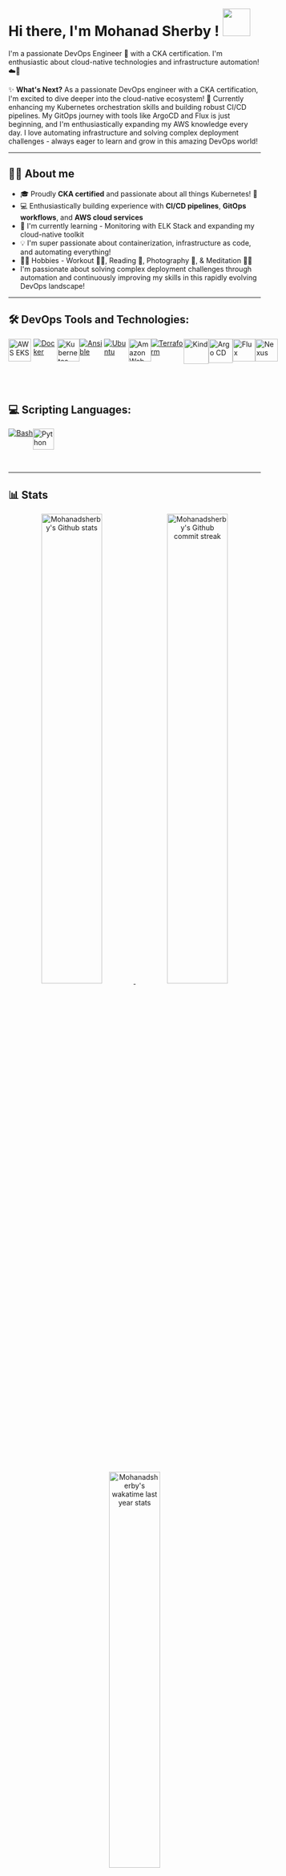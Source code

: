 # Hi there, I'm **Mohanad Sherby** !     <!--👋--> <img src="https://raw.githubusercontent.com/MartinHeinz/MartinHeinz/master/wave.gif" height="55px" width="55px">
I'm a passionate DevOps Engineer 🧑 with a CKA certification. I'm enthusiastic about cloud-native technologies and infrastructure automation! ☁️🚀


✨ **What's Next?**
As a passionate DevOps engineer with a CKA certification, I'm excited to dive deeper into the cloud-native ecosystem! 🚀 Currently enhancing my Kubernetes orchestration skills and building robust CI/CD pipelines. My GitOps journey with tools like ArgoCD and Flux is just beginning, and I'm enthusiastically expanding my AWS knowledge every day. I love automating infrastructure and solving complex deployment challenges - always eager to learn and grow in this amazing DevOps world!

---

## **🙋‍♂️ About me**


- 🎓 Proudly **CKA certified** and passionate about all things Kubernetes! 🚢
- 💻 Enthusiastically building experience with **CI/CD pipelines**, **GitOps workflows**, and **AWS cloud services**
- 🌱 I'm currently learning - Monitoring with ELK Stack and expanding my cloud-native toolkit
- 💡 I'm super passionate about containerization, infrastructure as code, and automating everything!
- 💆‍♂️ Hobbies - Workout 🏋️‍♂️, Reading 📖, Photography 📸, & Meditation 🧘‍♂️  
- I'm passionate about solving complex deployment challenges through automation and continuously improving my skills in this rapidly evolving DevOps landscape!

  
---

## 🛠️ DevOps Tools and Technologies:

<p align="left" style="display: flex; align-times: center"> 
    <a href="https://aws.amazon.com/eks/" target="_blank" title="AWS EKS"><img width="45px" style="margin-right:5px;" src="https://static-00.iconduck.com/assets.00/amazon-eks-icon-455x512-0zairb3r.png" alt="AWS EKS"/></a>
    <a href="https://www.docker.com" target="_blank" title="Docker"><img src="https://img.icons8.com/dusk/48/docker.png" alt="Docker"/></a> 
    <a href="https://www.kubernetes.io" target="_blank" title="Kubernetes"><img width="45px" src="https://static-00.iconduck.com/assets.00/kubernetes-icon-2048x1995-r1q3f8n7.png" alt="Kubernetes"/></a> 
    <a href="https://ansible.com" target="_blank" title="Ansible"><img src="https://img.icons8.com/color/48/ansible.png" alt="Ansible"/></a> 
    <a href="https://ubuntu.com/" target="_blank" title="Ubuntu"><img src="https://img.icons8.com/color/48/linux.png" alt="Ubuntu"/></a> 
    <a href="https://aws.com/" target="_blank" title="Amazon Web Services"><img width="45px" src="https://static-00.iconduck.com/assets.00/aws-icon-512x512-hniukvcn.png" alt="Amazon Web Services"/></a>  
    <!-- <a href="https://www.openstack.org/" target="_blank" title="OpenStack"><img src="https://img.icons8.com/color/48/000000/openstack.png" alt="OpenStack"/></a> -->
    <a href="https://www.terraform.io/" target="_blank" title="Terraform"><img src="https://img.icons8.com/color/48/000000/terraform.png" alt="Terraform"/></a>
    <a href="https://kind.sigs.k8s.io/" target="_blank" title="Kind"><img width="50px" src="https://kind.sigs.k8s.io/logo/logo.png" alt="Kind"/></a>
    <a href="https://argoproj.github.io/argo-cd/" target="_blank" title="Argo CD"><img width="48px" src="https://tech.cloudmt.co.kr/2023/02/27/juunini-why-argo/images/argo.webp" alt="Argo CD"/></a>
    <a href="https://fluxcd.io/" target="_blank" title="Flux"><img width="45px" src="https://avatars.githubusercontent.com/u/52158677?s=280&v=4" alt="Flux"/></a>
    <!-- <a href="https://www.openshift.com/" target="_blank" title="OpenShift"><img src="https://img.icons8.com/color/48/000000/openshift.png" alt="OpenShift"/></a> -->
    <a href="https://www.sonatype.com/nexus" target="_blank" title="Nexus"><img width="45px" src="https://assets-global.website-files.com/5f10ed4c0ebf7221fb5661a5/5f2af61146c55b6e172fa5b3_NexusRepo_Icon.png" alt="Nexus"/></a>
    <!-- <a href="https://k3s.io/" target="_blank" title="K3s"><img width="48px" src="https://store.cncf.io/cdn/shop/products/K3S-decal.png?v=1619636683" alt="K3s"/></a> -->
</p>

<br><br>

## 💻 Scripting Languages:

<p align="left" style="display: flex; align-times: center">
    <a href="https://opensource.com/resources/what-bash" target="_blank" title="Bash"><img src="https://img.icons8.com/plasticine/60/000000/bash.png" alt="Bash"/></a>
    <a href="https://www.python.org/" target="_blank" title="Python"><img width="42px" src="https://upload.wikimedia.org/wikipedia/commons/thumb/c/c3/Python-logo-notext.svg/1869px-Python-logo-notext.svg.png" alt="Python"/></a>  
</p>

<br>



---

## **📊 Stats**

 <div align="center" style="text-align:center">
    <a href="#">
        <img width="49%"  src="https://github-readme-stats.vercel.app/api?username=Mohanadsherby&show_icons=true&theme=monokai&count_private=true"
            alt="Mohanadsherby's Github stats">
    </a>
    <a href="#">
        <img width="49%"  src="https://github-readme-streak-stats.herokuapp.com/?user=Mohanadsherby&theme=monokai"
            alt="Mohanadsherby's Github commit streak">
    </a>
    <a href="https://wakatime.com/@Mohanadsherby/">
        <img width="45%" src="https://github-readme-stats.vercel.app/api/top-langs/?username=Mohanadsherby&langs_count=5&theme=tokyonight"
            alt="Mohanadsherby's wakatime last year stats">
    </a>
</div>

---

## **📫 How to reach me**
<div align="center" style="text-align:center">
    <a href="mailto:mohanadsherby@gmail.com">
        <img src="https://img.shields.io/badge/-Gmail-EA4335?style=for-the-badge&logo=Gmail&logoColor=white"
            alt="Mohanad's Gmail">
    </a>
    <a href="https://www.linkedin.com/in/mohanad-sherby">
        <img src="https://img.shields.io/badge/LinkedIn-0A66C2?style=for-the-badge&logo=linkedin&logoColor=white"
            alt="Mohanads's LinkedIn">
    </a>

                                    
---

<br>

_Made by **[@MohanadSherby](https://github.com/Mohanadsherby)**_
